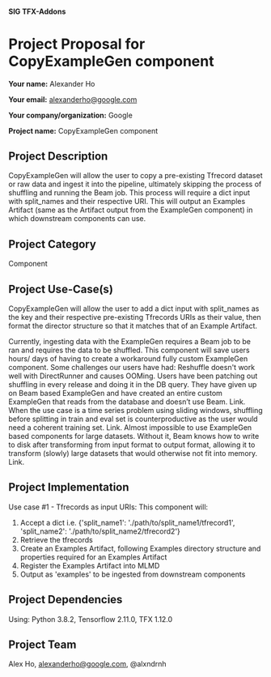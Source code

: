 #### SIG TFX-Addons
# Project Proposal for CopyExampleGen component

**Your name:** Alexander Ho

**Your email:** alexanderho@google.com

**Your company/organization:** Google

**Project name:** CopyExampleGen component

## Project Description
CopyExampleGen will allow the user to copy a pre-existing Tfrecord dataset or raw data and ingest it into the pipeline, ultimately skipping the process of shuffling and running the Beam job. This process will require a dict input with split_names and their respective URI. This will output an Examples Artifact (same as the Artifact output from the ExampleGen component)  in which downstream components can use.

## Project Category
Component

## Project Use-Case(s)
CopyExampleGen will allow the user to add a dict input with split_names as the key and their respective pre-existing Tfrecords URIs as their value, then format the director structure so that it matches that of an Example Artifact.

Currently, ingesting data with the ExampleGen requires a Beam job to be ran and requires the data to be shuffled. This component will save users hours/ days of having to create a workaround fully custom ExampleGen component. Some challenges our users have had:
Reshuffle doesn't work well with DirectRunner and causes OOMing. Users have been patching out shuffling in every release and doing it in the DB query. They have given up on Beam based ExampleGen and have created an entire custom ExampleGen that reads from the database and doesn’t use Beam. Link.
When the use case is a time series problem using sliding windows, shuffling before splitting in train and eval set is counterproductive as the user would need a coherent training set. Link.
Almost impossible to use ExampleGen based components for large datasets. Without it, Beam knows how to write to disk after transforming from input format to output format, allowing it to transform (slowly) large datasets that would otherwise not fit into memory. Link.

## Project Implementation
Use case #1 - Tfrecords as input URIs:
This component will:
1. Accept a dict i.e. {'split_name1': './path/to/split_name1/tfrecord1', 'split_name2': './path/to/split_name2/tfrecord2'}
2. Retrieve the tfrecords
3. Create an Examples Artifact, following Examples directory structure and properties required for an Examples Artifact
4. Register the Examples Artifact into MLMD
5. Output as 'examples' to be ingested from downstream components


## Project Dependencies
Using: Python 3.8.2, Tensorflow 2.11.0, TFX 1.12.0

## Project Team
Alex Ho, alexanderho@google.com, @alxndrnh

